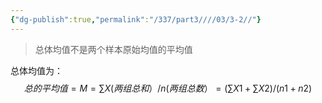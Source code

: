 ```yaml
---
{"dg-publish":true,"permalink":"/337/part3////03/3-2//"}
---
```


> 总体均值不是两个样本原始均值的平均值

总体均值为：$$总的平均值 =M= \sum X(两组总和）/n( 两组总数） =   ( \sum X1  + \sum X2)/(n1 +n2)$$